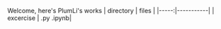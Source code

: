 Welcome, here's PlumLi's works
| directory | files |
|-----:|-----------|
|  excercise | .py .ipynb|



